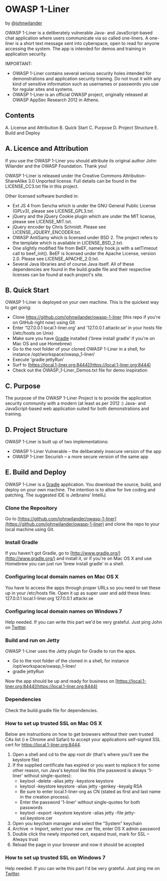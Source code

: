 # OWASP 1-Liner
by [@johnwilander](https://twitter.com/johnwilander)

OWASP 1-Liner is a deliberately vulnerable Java- and JavaScript-based chat application where users communicate via so
called one-liners. A one-liner is a short text message sent into cyberspace, open to read for anyone accessing the
system. The app is intended for demos and training in application security.

IMPORTANT:
 * OWASP 1-Liner contains several serious security holes intended for demonstrations and application security
   training. Do not trust it with any kind of sensitive information such as usernames or passwords you use for regular
   sites and systems.
 * OWASP 1-Liner is an official OWASP project, originally released at OWASP AppSec Research 2012 in Athens.


## Contents

A. License and Attribution
B. Quick Start
C. Purpose
D. Project Structure
E. Build and Deploy


## A. Licence and Attribution

If you use the OWASP 1-Liner you should attribute its original author John Wilander and the OWASP Foundation. Thank you!

OWASP 1-Liner is released under the Creative Commons Attribution-ShareAlike 3.0 Unported license. Full details can be
found in the LICENSE_CC3.txt file in this project.

Other licensed software bundled in:
 * Ext JS 4 from Sencha which is under the GNU General Public License (GPLv3), please see LICENSE_GPL3.txt.
 * jQuery and the jQuery Cookie plugin which are under the MIT license, please see LICENSE_MIT.txt.
 * jQuery encoder by Chris Schmidt. Please see LICENSE_JQUERY_ENCODER.txt.
 * OWASP AntiSamy which is licensed under BSD 2. The project refers to the template which is available in LICENSE_BSD_2.txt.
 * One slightly modified file from BeEF, namely hook.js with a setTimeout call to beef_init(). BeEF is licensed under the Apache License, version 2.0. Please see LICENSE_APACHE_2.0.txt.
 * Several Java libraries and of course Java itself. All of these dependencies are found in the
build.gradle file and their respective licenses can be found at each project's site.


## B. Quick Start

OWASP 1-Liner is deployed on your own machine. This is the quickest way to get going:
 * Clone https://github.com/johnwilander/owasp-1-liner (this repo if you're on GitHub right now) using Git
 * Enter '127.0.0.1 local.1-liner.org' and '127.0.0.1 attackr.se' in your hosts file (/etc/hosts on Unix)
 * Make sure you have [Gradle](http://www.gradle.org/) installed ('brew install gradle' if you're on Mac OS and use Homebrew)
 * Go to the root folder of your cloned OWASP 1-Liner in a shell, for instance /opt/workspace/owasp_1-liner/
 * Execute 'gradle jettyRun'
 * Surf to [https://local.1-liner.org:8444](https://local.1-liner.org:8444)
 * Check out the OWASP_1-Liner_Demos.txt file for demo inspiration

## C. Purpose

The purpose of the OWASP 1-Liner Project is to provide the application security community with a modern (at least as
per 2012 :) Java- and JavaScript-based web application suited for both demonstrations and training.


## D. Project Structure

OWASP 1-Liner is built up of two implementations:
 * OWASP 1-Liner Vulnerable – the deliberately insecure version of the app
 * OWASP 1-Liner Securish –  a more secure version of the same app


## E. Build and Deploy

OWASP 1-Liner is a [Gradle](http://www.gradle.org/) application. You download the source, build, and deploy on your own
machine. The intention is to allow for live coding and patching. The suggested IDE is Jetbrains' IntelliJ.

### Clone the Repository

Go to [https://github.com/johnwilander/owasp-1-liner](https://github.com/johnwilander/owasp-1-liner) and clone the repo
to your local machine using Git.


### Install Gradle

If you haven't got Gradle, go to [http://www.gradle.org/](http://www.gradle.org/) and install it, or if you're on
Mac OS X and use Homebrew you can just run 'brew install gradle' in a shell.


### Configuring local domain names on Mac OS X

You have to access the apps through proper URLs so you need to set these up in your /etc/hosts file. Open it up as super
user and add these lines:
127.0.0.1 local.1-liner.org
127.0.0.1 attackr.se


### Configuring local domain names on Windows 7

Help needed. If you can write this part we'd be very grateful. Just ping John on [Twitter](https://twitter.com/johnwilander).


### Build and run on Jetty

OWASP 1-Liner uses the Jetty plugin for Gradle to run the apps.
 * Go to the root folder of the cloned  in a shell, for instance /opt/workspace/owasp_1-liner/
 * gradle jettyRun

Now the app should be up and ready for business on [https://local.1-liner.org:8444](https://local.1-liner.org:8444)


### Dependencies

Check the build.gradle file for dependencies.


### How to set up trusted SSL on Mac OS X

Below are instructions on how to get browsers without their own trusted CAs list (i e Chrome and Safari) to accept your applications self-signed SSL cert for https://local.1-liner.org:8444.

 1. Open a shell and cd to the app root dir (that's where you'll see the keystore file)
 2. If the supplied certificate has expired or you want to replace it for some other reason, run Java's keytool like
    this (the password is always '1-liner' without single-quotes):
    * keytool -delete -alias jetty -keystore keystore
    * keytool -keystore keystore -alias jetty -genkey -keyalg RSA
    * Be sure to enter local.1-liner-org as CN (stated as first and last name in the creation process).
    * Enter the password '1-liner' without single-quotes for both passwords
    * keytool -export -keystore keystore -alias jetty -file jetty-ssl.keystore.cer
 3. Open you keychain manager and select the "System" keychain
 4. Archive -> Import, select your new .cer file, enter OS X admin password
 5. Double click the newly imported cert, expand trust, mark for SSL – Always trust
 6. Reload the page in your browser and now it should be accepted


### How to set up trusted SSL on Windows 7

Help needed. If you can write this part I'd be very grateful. Just ping me on [Twitter](https://twitter.com/johnwilander).
